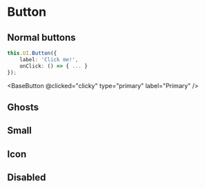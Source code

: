 <script setup>
import BaseButton from '../../../SRC/public/src/Components/Base/BaseButton.vue'

function clicky() {
    alert("You clicked a button!");
}
</script>

# Button

## Normal buttons

```ts
this.UI.Button({
    label: 'Click me!',
    onClick: () => { ... }
});
```

<BaseButton
    @clicked="clicky"
    type="primary"
    label="Primary"
/>

## Ghosts

## Small

## Icon

## Disabled